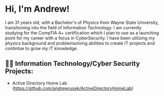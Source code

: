 <h1>Hi, I'm Andrew! </h1>

I am 31 years old, with a Bachelor's of Physics from Wayne State University, transitioning into the field of Information Technology.  I am currently studying for the CompTIA A+ certification which I plan to use as a launching point for my career with a focus in CyberSecurity. I have been utilizing my physics background and problemsolving abilities to create IT projects and contintue to grow my IT knowledge.


<h2>👨‍💻 Information Technology/Cyber Security Projects:</h2>


  - Active Directory Home Lab (https://github.com/andrewrusek/ActiveDirectoryHomeLab)





<!--
- 🔭 I’m currently working on ...
- 🌱 I’m currently learning ...
- 👯 I’m looking to collaborate on ...
- 🤔 I’m looking for help with ...
- 💬 Ask me about ...
- 📫 How to reach me: ...
- 😄 Pronouns: ...
- ⚡ Fun fact: ...
-->
